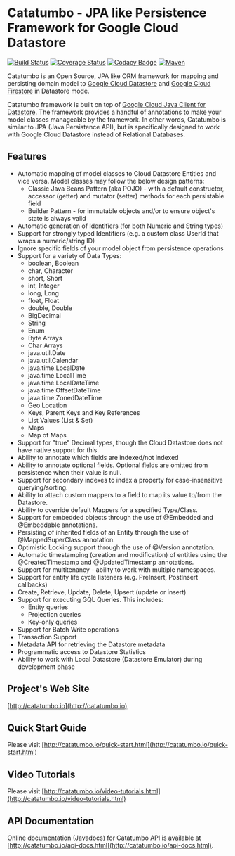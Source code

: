 Catatumbo - JPA like Persistence Framework for Google Cloud Datastore
===================================================================== 

[![Build Status](https://travis-ci.org/sai-pullabhotla/catatumbo.svg?branch=master)](https://travis-ci.org/sai-pullabhotla/catatumbo)
[![Coverage Status](https://coveralls.io/repos/github/sai-pullabhotla/catatumbo/badge.svg?branch=master)](https://coveralls.io/github/sai-pullabhotla/catatumbo?branch=master)
[![Codacy Badge](https://api.codacy.com/project/badge/Grade/8b150dc94a26419fa38aa61a18c4e0dd)](https://www.codacy.com/app/sai-pullabhotla/catatumbo?utm_source=github.com&amp;utm_medium=referral&amp;utm_content=sai-pullabhotla/catatumbo&amp;utm_campaign=Badge_Grade)
[![Maven](https://img.shields.io/maven-central/v/com.jmethods/catatumbo.svg)](http://search.maven.org/#search%7Cga%7C1%7Cg%3A%22com.jmethods%22%20a%3A%22catatumbo%22)

Catatumbo is an Open Source, JPA like ORM framework for mapping and persisting domain model to 
[Google Cloud Datastore](https://cloud.google.com/datastore/) and [Google Cloud Firestore](https://cloud.google.com/firestore/) in Datastore mode. 

Catatumbo framework is built on top of 
[Google Cloud Java Client for Datastore](https://github.com/GoogleCloudPlatform/google-cloud-java/tree/master/google-cloud-datastore). 
The framework provides a handful of annotations to make your model classes manageable by the framework. In other words, 
Catatumbo is similar to JPA (Java Persistence API), but is specifically designed to work with Google Cloud Datastore 
instead of Relational Databases.  

Features
--------
* Automatic mapping of model classes to Cloud Datastore Entities and vice versa. Model classes may follow the below design patterns: 
	* Classic Java Beans Pattern (aka POJO) - with a default constructor, accessor (getter) and mutator (setter) methods for each persistable field 
	* Builder Pattern - for immutable objects and/or to ensure object's state is always valid 
* Automatic generation of Identifiers (for both Numeric and String types)  
* Support for strongly typed Identifiers (e.g. a custom class UserId that wraps a numeric/string ID) 
* Ignore specific fields of your model object from persistence operations 
* Support for a variety of Data Types: 
	* boolean, Boolean 
	* char, Character 
	* short, Short 
	* int, Integer 
	* long, Long 
	* float, Float 
	* double, Double 
	* BigDecimal 
	* String 
	* Enum 
	* Byte Arrays 
	* Char Arrays 
	* java.util.Date 
	* java.util.Calendar 
	* java.time.LocalDate 
	* java.time.LocalTime 
	* java.time.LocalDateTime 
	* java.time.OffsetDateTime 
	* java.time.ZonedDateTime  
	* Geo Location 
	* Keys, Parent Keys and Key References
	* List Values (List & Set) 
	* Maps 
	* Map of Maps 
* Support for "true" Decimal types, though the Cloud Datastore does not have native support for this. 
* Ability to annotate which fields are indexed/not indexed 
* Ability to annotate optional fields. Optional fields are omitted from persistence when their value is null. 
* Support for secondary indexes to index a property for case-insensitive querying/sorting. 
* Ability to attach custom mappers to a field to map its value to/from the Datastore. 
* Ability to override default Mappers for a specified Type/Class. 
* Support for embedded objects through the use of @Embedded and @Embeddable annotations. 
* Persisting of inherited fields of an Entity through the use of @MappedSuperClass annotation. 
* Optimistic Locking support through the use of @Version annotation. 
* Automatic timestamping (creation and modification) of entities using the @CreatedTimestamp and @UpdatedTimestamp annotations. 
* Support for multitenancy - ability to work with multiple namespaces. 
* Support for entity life cycle listeners (e.g. PreInsert, PostInsert callbacks) 
* Create, Retrieve, Update, Delete, Upsert (update or insert)  
* Support for executing GQL Queries. This includes:  
	* Entity queries 
	* Projection queries 
	* Key-only queries 
* Support for Batch Write operations 
* Transaction Support 
* Metadata API for retrieving the Datastore metadata 
* Programmatic access to Datastore Statistics 
* Ability to work with Local Datastore (Datastore Emulator) during development phase   

Project's Web Site
------------------
[http://catatumbo.io](http://catatumbo.io) 

Quick Start Guide
----------------- 
Please visit [http://catatumbo.io/quick-start.html](http://catatumbo.io/quick-start.html)

Video Tutorials
--------------- 
Please visit [http://catatumbo.io/video-tutorials.html](http://catatumbo.io/video-tutorials.html)

API Documentation
----------------- 
Online documentation (Javadocs) for Catatumbo API is available at [http://catatumbo.io/api-docs.html](http://catatumbo.io/api-docs.html). 